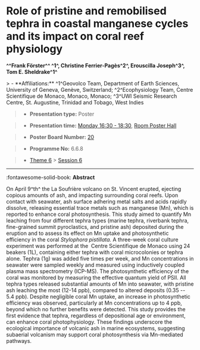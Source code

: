 # Role of pristine and remobilised tephra in coastal manganese cycles and its impact on coral reef physiology

**^^Frank Förster^^ ^1^, Christine Ferrier-Pagès^2^, Erouscilla Joseph^3^, Tom E. Sheldrake^1^**

<!-- more -->> - **Affiliations:** ^1^Geovolco Team, Department of Earth Sciences, University of Geneva, Genève, Switzerland; ^2^Ecophysiology Team, Centre Scientifique de Monaco, Monaco, Monaco; ^3^UWI Seismic Research Centre, St. Augustine, Trinidad and Tobago, West Indies 

> - **Presentation type:** Poster

> - **Presentation time:** [Monday 16:30 - 18:30](../sessions_comparison.md#__tabbed_1_6), [Room Poster Hall](../maps_venue.md#__tabbed_1_1)

> - **Poster Board Number:** [20](../map_poster_boards.md#monday)

> - **Programme No:** 6.6.8

> - [Theme 6](../theme6.md) > [Session 6](../sessions/session-6-6.md)

--- 

:fontawesome-solid-book: **Abstract**

On April 9^th^ the La Soufrière volcano on St. Vincent erupted, ejecting copious amounts of ash, and impacting surrounding coral reefs. Upon contact with seawater, ash surface adhering metal salts and acids rapidly dissolve, releasing essential trace metals such as manganese (Mn), which is reported to enhance coral photosynthesis. This study aimed to quantify Mn leaching from four different tephra types (marine tephra, riverbank tephra, fine-grained summit pyroclastics, and pristine ash) deposited during the eruption and to assess its effect on Mn uptake and photosynthetic efficiency in the coral *Stylophora pistillata.* A three-week coral culture experiment was performed at the  Centre Scientifique de Monaco using 24 beakers (1L), containing either tephra with coral microcolonies or tephra alone. Tephra (1g) was added five times per week, and Mn concentrations in seawater were sampled weekly and measured using inductively coupled plasma mass spectrometry (ICP-MS). The photosynthetic efficiency of the coral was monitored by measuring the effective quantum yield of PSII. All tephra types released substantial amounts of Mn into seawater, with pristine ash leaching the most (12-14 ppb), compared to altered deposits (0.35 -- 5.4 ppb). Despite negligible coral Mn uptake, an increase in photosynthetic efficiency was observed, particularly at Mn concentrations up to 4 ppb, beyond which no further benefits were detected. This study provides the first evidence that tephra, regardless of depositional age or environment, can enhance coral photophysiology. These findings underscore the ecological importance of volcanic ash in marine ecosystems, suggesting subaerial volcanism may support coral photosynthesis via Mn-mediated pathways.

